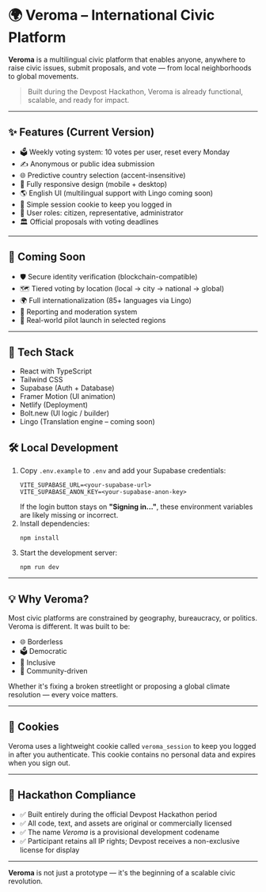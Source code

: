 # 🌍 Veroma – International Civic Platform

**Veroma** is a multilingual civic platform that enables anyone, anywhere to raise civic issues, submit proposals, and vote — from local neighborhoods to global movements.

> Built during the Devpost Hackathon, Veroma is already functional, scalable, and ready for impact.

---

## ✨ Features (Current Version)

  - 🗳️ Weekly voting system: 10 votes per user, reset every Monday
  - ✍️ Anonymous or public idea submission
  - 🌐 Predictive country selection (accent-insensitive)
  - 📱 Fully responsive design (mobile + desktop)
  - 🌎 English UI (multilingual support with Lingo coming soon)
  - 🍪 Simple session cookie to keep you logged in
  - 👥 User roles: citizen, representative, administrator
  - 🏛️ Official proposals with voting deadlines

---

## 🚧 Coming Soon

  - 🛡️ Secure identity verification (blockchain-compatible)  
  - 🗺️ Tiered voting by location (local → city → national → global)  
  - 🌍 Full internationalization (85+ languages via Lingo)  
  - 🚨 Reporting and moderation system  
  - 🧪 Real-world pilot launch in selected regions  

---

## 🧠 Tech Stack

  - React with TypeScript  
  - Tailwind CSS  
  - Supabase (Auth + Database)  
  - Framer Motion (UI animation)  
  - Netlify (Deployment)  
  - Bolt.new (UI logic / builder)  
  - Lingo (Translation engine – coming soon)  

## 🛠 Local Development

1. Copy `.env.example` to `.env` and add your Supabase credentials:
   ```
   VITE_SUPABASE_URL=<your-supabase-url>
   VITE_SUPABASE_ANON_KEY=<your-supabase-anon-key>
   ```
   If the login button stays on **"Signing in..."**, these environment variables are likely missing or incorrect.
2. Install dependencies:
   ```
   npm install
   ```
3. Start the development server:
   ```
   npm run dev
   ```

---

## 💡 Why Veroma?

Most civic platforms are constrained by geography, bureaucracy, or politics. Veroma is different. It was built to be:

  - 🌐 Borderless  
  - 🗳️ Democratic  
  - 👥 Inclusive  
  - 💬 Community-driven  

Whether it's fixing a broken streetlight or proposing a global climate resolution — every voice matters.

---

## 🍪 Cookies

Veroma uses a lightweight cookie called `veroma_session` to keep you logged in after you authenticate. This cookie contains no personal data and expires when you sign out.

---

## 📜 Hackathon Compliance

  - ✅ Built entirely during the official Devpost Hackathon period  
  - ✅ All code, text, and assets are original or commercially licensed  
  - ✅ The name *Veroma* is a provisional development codename  
  - ✅ Participant retains all IP rights; Devpost receives a non-exclusive license for display  

---

**Veroma** is not just a prototype — it's the beginning of a scalable civic revolution.